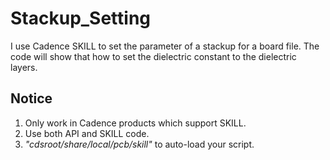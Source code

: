 # Stackup_Setting

I use Cadence SKILL to set the parameter of a stackup for a board file.
The code will show that how to set the dielectric constant to the dielectric layers.

## Notice

1. Only work in Cadence products which support SKILL.
2. Use both API and SKILL code.
3. _"cdsroot/share/local/pcb/skill"_ to auto-load your script.
